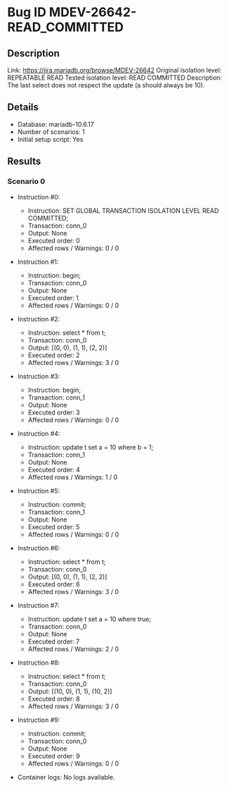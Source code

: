# Bug ID MDEV-26642-READ_COMMITTED

## Description

Link:                     https://jira.mariadb.org/browse/MDEV-26642
Original isolation level: REPEATABLE READ
Tested isolation level:   READ COMMITTED
Description:              The last select does not respect the update (a should always be 10).


## Details
 * Database: mariadb-10.6.17
 * Number of scenarios: 1
 * Initial setup script: Yes

## Results
### Scenario 0
 * Instruction #0:
     - Instruction:  SET GLOBAL TRANSACTION ISOLATION LEVEL READ COMMITTED;
     - Transaction: conn_0
     - Output: None
     - Executed order: 0
     - Affected rows / Warnings: 0 / 0
 * Instruction #1:
     - Instruction:  begin;
     - Transaction: conn_0
     - Output: None
     - Executed order: 1
     - Affected rows / Warnings: 0 / 0
 * Instruction #2:
     - Instruction:  select * from t;
     - Transaction: conn_0
     - Output: [(0, 0), (1, 1), (2, 2)]
     - Executed order: 2
     - Affected rows / Warnings: 3 / 0
 * Instruction #3:
     - Instruction:  begin;
     - Transaction: conn_1
     - Output: None
     - Executed order: 3
     - Affected rows / Warnings: 0 / 0
 * Instruction #4:
     - Instruction:  update t set a = 10 where b = 1;
     - Transaction: conn_1
     - Output: None
     - Executed order: 4
     - Affected rows / Warnings: 1 / 0
 * Instruction #5:
     - Instruction:  commit;
     - Transaction: conn_1
     - Output: None
     - Executed order: 5
     - Affected rows / Warnings: 0 / 0
 * Instruction #6:
     - Instruction:  select * from t;
     - Transaction: conn_0
     - Output: [(0, 0), (1, 1), (2, 2)]
     - Executed order: 6
     - Affected rows / Warnings: 3 / 0
 * Instruction #7:
     - Instruction:  update t set a = 10 where true;
     - Transaction: conn_0
     - Output: None
     - Executed order: 7
     - Affected rows / Warnings: 2 / 0
 * Instruction #8:
     - Instruction:  select * from t;
     - Transaction: conn_0
     - Output: [(10, 0), (1, 1), (10, 2)]
     - Executed order: 8
     - Affected rows / Warnings: 3 / 0
 * Instruction #9:
     - Instruction:  commit;
     - Transaction: conn_0
     - Output: None
     - Executed order: 9
     - Affected rows / Warnings: 0 / 0

 * Container logs:
   No logs available.

